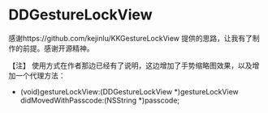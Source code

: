 DDGestureLockView
=================

感谢https://github.com/kejinlu/KKGestureLockView 提供的思路，让我有了制作的前提。感谢开源精神。

【注】
使用方式在作者那边已经有了说明，这边增加了手势缩略图效果，以及增加一个代理方法：

- (void)gestureLockView:(DDGestureLockView *)gestureLockView didMovedWithPasscode:(NSString *)passcode;
